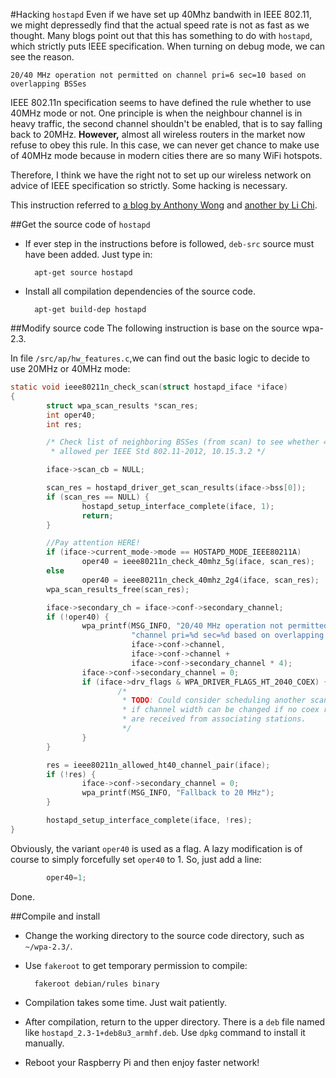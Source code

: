 #Hacking `hostapd`
Even if we have set up 40Mhz bandwith in IEEE 802.11, we might depressedly find that the actual speed rate is not as fast as we thought. Many blogs point out that this has something to do with `hostapd`, which strictly puts IEEE specification. When turning on debug mode, we can see the reason.

	20/40 MHz operation not permitted on channel pri=6 sec=10 based on overlapping BSSes

IEEE 802.11n specification seems to have defined the rule whether to use 40MHz mode or not. One principle is when the neighbour channel is in heavy traffic, the second channel shouldn't be enabled, that is to say falling back to 20MHz. **However,** almost all wireless routers in the market now refuse to obey this rule. In this case, we can never get chance to make use of 40MHz mode because in modern cities there are so many WiFi hotspots.

Therefore, I think we have the right not to set up our wireless network on advice of IEEE specification so strictly. Some hacking is necessary.

This instruction referred to [a blog by Anthony Wong](http://blog.anthonywong.net/2015/07/19/boost-wifi-speed-raspberry-pi-hostapd/) and [another by Li Chi](http://blog.csdn.net/subfate/article/details/52177035).
 
##Get the source code of `hostapd`
* If ever step in the instructions before is followed, `deb-src` source must have been added. Just type in:

		apt-get source hostapd
* Install all compilation dependencies of the source code.

		apt-get build-dep hostapd

##Modify source code
The following instruction is base on the source wpa-2.3.

In file `/src/ap/hw_features.c`,we can find out the basic logic to decide to use 20MHz or 40MHz mode:

```C
static void ieee80211n_check_scan(struct hostapd_iface *iface)
{
        struct wpa_scan_results *scan_res;
        int oper40;
        int res;

        /* Check list of neighboring BSSes (from scan) to see whether 40 MHz is
         * allowed per IEEE Std 802.11-2012, 10.15.3.2 */

        iface->scan_cb = NULL;

        scan_res = hostapd_driver_get_scan_results(iface->bss[0]);
        if (scan_res == NULL) {
                hostapd_setup_interface_complete(iface, 1);
                return;
        }

		//Pay attention HERE!
        if (iface->current_mode->mode == HOSTAPD_MODE_IEEE80211A)
                oper40 = ieee80211n_check_40mhz_5g(iface, scan_res);
        else
                oper40 = ieee80211n_check_40mhz_2g4(iface, scan_res);
        wpa_scan_results_free(scan_res);

        iface->secondary_ch = iface->conf->secondary_channel;
        if (!oper40) {
                wpa_printf(MSG_INFO, "20/40 MHz operation not permitted on "
                           "channel pri=%d sec=%d based on overlapping BSSes",
                           iface->conf->channel,
                           iface->conf->channel +
                           iface->conf->secondary_channel * 4);
                iface->conf->secondary_channel = 0;
                if (iface->drv_flags & WPA_DRIVER_FLAGS_HT_2040_COEX) {
                        /*
                         * TODO: Could consider scheduling another scan to check
                         * if channel width can be changed if no coex reports
                         * are received from associating stations.
                         */
                }
        }

        res = ieee80211n_allowed_ht40_channel_pair(iface);
        if (!res) {
                iface->conf->secondary_channel = 0;
                wpa_printf(MSG_INFO, "Fallback to 20 MHz");
        }

        hostapd_setup_interface_complete(iface, !res);
}
```

Obviously, the variant `oper40` is used as a flag. A lazy modification is of course to simply forcefully set `oper40` to 1. So, just add a line:

```C
        oper40=1;
```

Done.

##Compile and install
* Change the working directory to the source code directory, such as `~/wpa-2.3/`.
* Use `fakeroot` to get temporary permission to compile:

		fakeroot debian/rules binary
* Compilation takes some time. Just wait patiently.
* After compilation, return to the upper directory. There is a `deb` file named like `hostapd_2.3-1+deb8u3_armhf.deb`. Use `dpkg` command to install it manually.
* Reboot your Raspberry Pi and then enjoy faster network!
